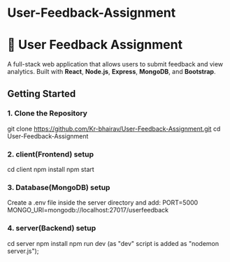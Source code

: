 # User-Feedback-Assignment
# 📝 User Feedback Assignment

A full-stack web application that allows users to submit feedback and view analytics. Built with **React**, **Node.js**, **Express**, **MongoDB**, and **Bootstrap**.

## Getting Started

### 1. Clone the Repository
git clone https://github.com/Kr-bhairav/User-Feedback-Assignment.git
cd User-Feedback-Assignment

### 2. client(Frontend) setup
cd client
npm install
npm start

### 3. Database(MongoDB) setup
Create a .env file inside the server directory and add:
PORT=5000
MONGO_URI=mongodb://localhost:27017/userfeedback

### 4. server(Backend) setup
cd server
npm install
npm run dev (as "dev" script is added as "nodemon server.js");
